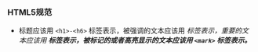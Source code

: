 ### HTML5规范
- 标题应该用 `<h1>-<h6>` 标签表示，被强调的文本应该用 <em> 标签表示，重要的文本应该用 <strong> 标签表示，被标记的或者高亮显示的文本应该用 `<mark>` 标签表示。
